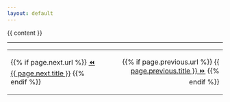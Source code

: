 ```yaml
---
layout: default
---
```


{{ content }}


<hr/>

<table style="width: 100%">
<tr>
<td style="text-align: left">

{{% if page.next.url %}}
<a href="{{ page.next.url }}">⏪ {{ page.next.title }}</a>
{{% endif %}}

</td><td style="text-align: center">

</td><td style="text-align: right">

{{% if page.previous.url %}}
<a href="{{ page.previous.url }}">{{ page.previous.title }} ⏩</a>
{{% endif %}}

</td></tr>
</table>
